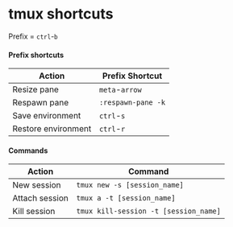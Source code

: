 # tmux shortcuts

Prefix = `ctrl`-`b`

#### Prefix shortcuts

Action | Prefix Shortcut
--- |---
Resize pane | `meta`-`arrow`
Respawn pane | `:respawn-pane -k`
Save environment | `ctrl`-`s`
Restore environment | `ctrl`-`r`

#### Commands

Action | Command
--- | ---
New session | `tmux new -s [session_name]`
Attach session | `tmux a -t [session_name]`
Kill session | `tmux kill-session -t [session_name]`
